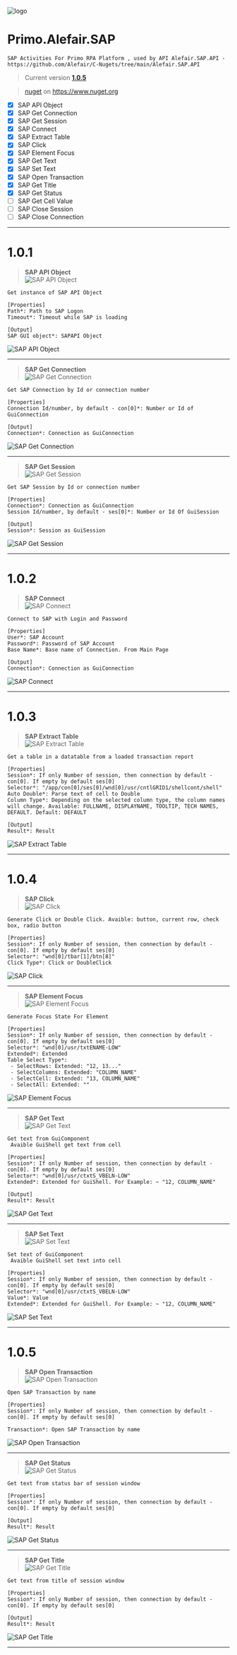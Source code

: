 ![logo](https://raw.githubusercontent.com/Alefair/C-Nugets/main/Alefair.SAP.API/Images/saplogo_nuget.png)
# Primo.Alefair.SAP

```
SAP Activities For Primo RPA Platform , used by API Alefair.SAP.API - https://github.com/Alefair/C-Nugets/tree/main/Alefair.SAP.API
```

>Current version **[1.0.5](https://github.com/Alefair/Primo.Alefair/blob/main/SAP/Packages/Primo.Alefair.SAP.1.0.5.nupkg)**
>

>[nuget](https://www.nuget.org/packages/Primo.Alefair.SAP/1.0.5) on https://www.nuget.org

- [x] SAP API Object
- [x] SAP Get Connection
- [x] SAP Get Session
- [x] SAP Connect
- [x] SAP Extract Table
- [x] SAP Click
- [x] SAP Element Focus
- [x] SAP Get Text
- [x] SAP Set Text
- [x] SAP Open Transaction
- [x] SAP Get Title
- [x] SAP Get Status
- [ ] SAP Get Cell Value
- [ ] SAP Close Session
- [ ] SAP Close Connection

------------
# 1.0.1

> **SAP API Object**  
![SAP API Object](https://raw.githubusercontent.com/Alefair/Primo.Alefair/main/SAP/Images/SAP%20API%20Object%20Form.PNG)

```
Get instance of SAP API Object

[Properties]
Path*: Path to SAP Logon
Timeout*: Timeout while SAP is loading

[Output]
SAP GUI object*: SAPAPI Object
```
![SAP API Object](https://raw.githubusercontent.com/Alefair/Primo.Alefair/main/SAP/Images/SAP%20API%20Object%20Properties.PNG)

------------

> **SAP Get Connection**  
![SAP Get Connection](https://raw.githubusercontent.com/Alefair/Primo.Alefair/main/SAP/Images/SAP%20Get%20Connection%20Form.PNG)

```
Get SAP Connection by Id or connection number

[Properties]
Connection Id/number, by default - con[0]*: Number or Id of GuiConnection

[Output]
Connection*: Connection as GuiConnection
```
![SAP Get Connection](https://raw.githubusercontent.com/Alefair/Primo.Alefair/main/SAP/Images/SAP%20Get%20Connection%20Properties.PNG)

------------

> **SAP Get Session**  
![SAP Get Session](https://raw.githubusercontent.com/Alefair/Primo.Alefair/main/SAP/Images/SAP%20Get%20Session%20Form.PNG)

```
Get SAP Session by Id or connection number

[Properties]
Connection*: Connection as GuiConnection
Session Id/number, by default - ses[0]*: Number or Id Of GuiSession

[Output]
Session*: Session as GuiSession
```
![SAP Get Session](https://raw.githubusercontent.com/Alefair/Primo.Alefair/main/SAP/Images/SAP%20Get%20Session%20Properties.PNG)

------------

# 1.0.2

> **SAP Connect**  
![SAP Connect](https://raw.githubusercontent.com/Alefair/Primo.Alefair/main/SAP/Images/SAP%20Connect%20Form.PNG)

```
Connect to SAP with Login and Password

[Properties]
User*: SAP Account
Password*: Password of SAP Account
Base Name*: Base name of Connection. From Main Page

[Output]
Connection*: Connection as GuiConnection
```
![SAP Connect](https://raw.githubusercontent.com/Alefair/Primo.Alefair/main/SAP/Images/SAP%20Connect%20Properties.PNG)

------------

# 1.0.3

> **SAP Extract Table**  
![SAP Extract Table](https://raw.githubusercontent.com/Alefair/Primo.Alefair/main/SAP/Images/SAP%20Extract%20Table%20Form.PNG)

```
Get a table in a datatable from a loaded transaction report

[Properties]
Session*: If only Number of session, then connection by default - con[0]. If empty by default ses[0]
Selector*: "/app/con[0]/ses[0]/wnd[0]/usr/cntlGRID1/shellcont/shell"
Auto Double*: Parse text of cell to Double
Column Type*: Depending on the selected column type, the column names will change. Available: FULLNAME, DISPLAYNAME, TOOLTIP, TECH NAMES, DEFAULT. Default: DEFAULT

[Output]
Result*: Result
```
![SAP Extract Table](https://raw.githubusercontent.com/Alefair/Primo.Alefair/main/SAP/Images/SAP%20Extract%20Table%20Properties.PNG)

------------

# 1.0.4

> **SAP Click**  
![SAP Click](https://raw.githubusercontent.com/Alefair/Primo.Alefair/main/SAP/Images/SAP%20Click%20Form.PNG)

```
Generate Click or Double Click. Avaible: button, current row, check box, radio button

[Properties]
Session*: If only Number of session, then connection by default - con[0]. If empty by default ses[0]
Selector*: "wnd[0]/tbar[1]/btn[8]"
Click Type*: Click or DoubleClick
```
![SAP Click](https://raw.githubusercontent.com/Alefair/Primo.Alefair/main/SAP/Images/SAP%20Click%20Properties.PNG)

------------

> **SAP Element Focus**  
![SAP Element Focus](https://raw.githubusercontent.com/Alefair/Primo.Alefair/main/SAP/Images/SAP%20Element%20Focus%20Form.PNG)

```
Generate Focus State For Element

[Properties]
Session*: If only Number of session, then connection by default - con[0]. If empty by default ses[0]
Selector*: "wnd[0]/usr/txtENAME-LOW"
Extended*: Extended
Table Select Type*: 
 - SelectRows: Extended: "12, 13..." 
 - SelectColumns: Extended: "COLUMN_NAME" 
 - SelectCell: Extended: "13, COLUMN_NAME" 
 - SelectAll: Extended: ""
```
![SAP Element Focus](https://raw.githubusercontent.com/Alefair/Primo.Alefair/main/SAP/Images/SAP%20Element%20Focus%20Properties.PNG)

------------

> **SAP Get Text**  
![SAP Get Text](https://raw.githubusercontent.com/Alefair/Primo.Alefair/main/SAP/Images/SAP%20Get%20Text%20Form.PNG)

```
Get text from GuiComponent 
 Avaible GuiShell get text from cell

[Properties]
Session*: If only Number of session, then connection by default - con[0]. If empty by default ses[0]
Selector*: "wnd[0]/usr/ctxtS_VBELN-LOW"
Extended*: Extended for GuiShell. For Example: ~ "12, COLUMN_NAME"

[Output]
Result*: Result
```
![SAP Get Text](https://raw.githubusercontent.com/Alefair/Primo.Alefair/main/SAP/Images/SAP%20Get%20Text%20Properties.PNG)

------------

> **SAP Set Text**  
![SAP Set Text](https://raw.githubusercontent.com/Alefair/Primo.Alefair/main/SAP/Images/SAP%20Set%20Text%20Form.PNG)

```
Set text of GuiComponent 
 Avaible GuiShell set text into cell

[Properties]
Session*: If only Number of session, then connection by default - con[0]. If empty by default ses[0]
Selector*: "wnd[0]/usr/ctxtS_VBELN-LOW"
Value*: Value
Extended*: Extended for GuiShell. For Example: ~ "12, COLUMN_NAME"
```
![SAP Set Text](https://raw.githubusercontent.com/Alefair/Primo.Alefair/main/SAP/Images/SAP%20Set%20Text%20Properties.PNG)

------------


# 1.0.5

> **SAP Open Transaction**  
![SAP Open Transaction](https://raw.githubusercontent.com/Alefair/Primo.Alefair/main/SAP/Images/SAP%20Open%20Transaction%20Form.PNG)

```
Open SAP Transaction by name

[Properties]
Session*: If only Number of session, then connection by default - con[0]. If empty by default ses[0]

Transaction*: Open SAP Transaction by name
```
![SAP Open Transaction](https://raw.githubusercontent.com/Alefair/Primo.Alefair/main/SAP/Images/SAP%20Open%20Transaction%20Properties.PNG)

------------


> **SAP Get Status**  
![SAP Get Status](https://raw.githubusercontent.com/Alefair/Primo.Alefair/main/SAP/Images/SAP%20Get%20Status%20Form.PNG)

```
Get text from status bar of session window

[Properties]
Session*: If only Number of session, then connection by default - con[0]. If empty by default ses[0]

[Output]
Result*: Result
```
![SAP Get Status](https://raw.githubusercontent.com/Alefair/Primo.Alefair/main/SAP/Images/SAP%20Get%20Status%20Properties.PNG)

------------


> **SAP Get Title**  
![SAP Get Title](https://raw.githubusercontent.com/Alefair/Primo.Alefair/main/SAP/Images/SAP%20Get%20Title%20Form.PNG)

```
Get text from title of session window

[Properties]
Session*: If only Number of session, then connection by default - con[0]. If empty by default ses[0]

[Output]
Result*: Result
```
![SAP Get Title](https://raw.githubusercontent.com/Alefair/Primo.Alefair/main/SAP/Images/SAP%20Get%20Title%20Properties.PNG)

------------
